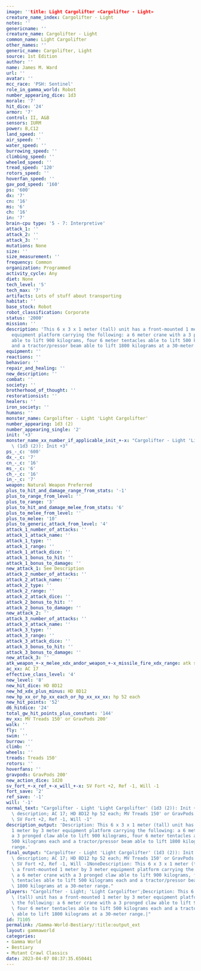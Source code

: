 ```yaml
---
image: ''title: Light Cargolifter «Cargolifter - Light»
creature_name_index: Cargolifter - Light
notes: ''
genericname: ''
creature_name: Cargolifter - Light
common_name: Light Cargolifter
other_names: ''
generic_name: Cargolifter, Light
source: 1st Edition
author: ''
name: James M. Ward
url: ''
avatar: ''
mcc_race: 'PSH: Sentinel'
role_in_gamma_world: Robot
number_appearing_dice: 1d3
morale: '7'
hit_dice: '24'
armor: '7'
control: II, A&B
sensors: IURM
power: B,C12
land_speed: ''
air_speed: ''
water_speed: ''
burrowing_speed: ''
climbing_speed: ''
wheeled_speed: ''
tread_speed: '120'
rotors_speed: ''
hoverfan_speed: ''
gav_pod_speed: '160'
ps: '600'
dx: '7'
cn: '16'
ms: '6'
ch: '16'
in: '7'
brain-cpu type: '5 - 7: Interpretive'
attack_1: ''
attack_2: ''
attack_3: ''
mutations: None
size: ''
size_measurement: ''
frequency: Common
organization: Programmed
activity_cycle: Any
diet: None
tech_level: '5'
tech_max: '7'
artifacts: Lots of stuff about transporting
habitat: ''
base_stock: Robot
robot_classification: Corporate
status: '2000'
mission: ''
description: 'This 6 x 3 x 1 meter (tall) unit has a front-mounted 1 meter by 3 meter
  equipment platform carrying the following: a 6 meter crane with a 3 pronged claw
  able to lift 900 kilograms, four 6 meter tentacles able to lift 500 kilograms each
  and a tractor/pressor beam able to lift 1800 kilograms at a 30-meter range.'
equipment: ''
reactions: ''
behavior: ''
repair_and_healing: ''
new_description: ''
combat: ''
society: ''
brotherhood_of_thought: ''
restorationsist: ''
healers: ''
iron_society: ''
humans: ''
monster_name: Cargolifter - Light 'Light Cargolifter'
number_appearing: 1d3 (2)
number_appearing_single: '2'
init: '+3'
monster_name_xx_number_if_applicable_init_+-x: "Cargolifter - Light 'Light Cargolifter'\
  \ (1d3 (2)): Init +3"
ps_-_c: '600'
dx_-_c: '7'
cn_-_c: '16'
ms_-_c: '6'
ch_-_c: '16'
in_-_c: '7'
weapon: Natural Weapon Preferred
plus_to_hit_and_damage_range_from_stats: '-1'
plus_to_range_from_level: ''
plus_to_range: '3'
plus_to_hit_and_damage_melee_from_stats: '6'
plus_to_melee_from_level: ''
plus_to_melee: '10'
plus_to_generic_attack_from_level: '4'
attack_1_number_of_attacks: ''
attack_1_attack_name: ''
attack_1_type: ''
attack_1_range: ''
attack_1_attack_dice: ''
attack_1_bonus_to_hit: ''
attack_1_bonus_to_damage: ''
new_attack_1: See Description
attack_2_number_of_attacks: ''
attack_2_attack_name: ''
attack_2_type: ''
attack_2_range: ''
attack_2_attack_dice: ''
attack_2_bonus_to_hit: ''
attack_2_bonus_to_damage: ''
new_attack_2: ''
attack_3_number_of_attacks: ''
attack_3_attack_name: ''
attack_3_type: ''
attack_3_range: ''
attack_3_attack_dice: ''
attack_3_bonus_to_hit: ''
attack_3_bonus_to_damage: ''
new_attack_3: ''
atk_weapon_+-x_melee_xdx_andor_weapon_+-x_missile_fire_xdx_range: atk see description
ac_xx: AC 17
effective_class_level: '4'
new_level: '8'
new_hit_dice: HD 8D12
new_hd_xdx_plus_minus: HD 8D12
new_hp_xx_or_hp_xx_each_or_hp_xx_xx_xx: hp 52 each
new_hit_points: '52'
d6_hitdice: '24'
total_gw_hit_points_plus_constant: '144'
mv_xx: MV Treads 150' or GravPods 200'
walk: ''
fly: ''
swim: ''
burrow: ''
climb: ''
wheels: ''
treads: Treads 150'
rotors: ''
hoverfans: ''
gravpods: GravPods 200'
new_action_dice: 1d20
sv_fort_+-x_ref_+-x_will_+-x: SV Fort +2, Ref -1, Will -1
fort_save: '2'
ref_save: '-1'
will: '-1'
normal_text: "Cargolifter - Light 'Light Cargolifter' (1d3 (2)): Init +3; atk see\
  \ description; AC 17; HD 8D12 hp 52 each; MV Treads 150' or GravPods 200' ; 1d20;\
  \ SV Fort +2, Ref -1, Will -1"
description_output: 'Description: This 6 x 3 x 1 meter (tall) unit has a front-mounted
  1 meter by 3 meter equipment platform carrying the following: a 6 meter crane with
  a 3 pronged claw able to lift 900 kilograms, four 6 meter tentacles able to lift
  500 kilograms each and a tractor/pressor beam able to lift 1800 kilograms at a 30-meter
  range.'
final_output: "Cargolifter - Light 'Light Cargolifter' (1d3 (2)): Init +3; atk see\
  \ description; AC 17; HD 8D12 hp 52 each; MV Treads 150' or GravPods 200' ; 1d20;\
  \ SV Fort +2, Ref -1, Will -1NoneDescription: This 6 x 3 x 1 meter (tall) unit has\
  \ a front-mounted 1 meter by 3 meter equipment platform carrying the following:\
  \ a 6 meter crane with a 3 pronged claw able to lift 900 kilograms, four 6 meter\
  \ tentacles able to lift 500 kilograms each and a tractor/pressor beam able to lift\
  \ 1800 kilograms at a 30-meter range."
players: "Cargolifter - Light; 'Light Cargolifter';Description: This 6 x 3 x 1 meter\
  \ (tall) unit has a front-mounted 1 meter by 3 meter equipment platform carrying\
  \ the following: a 6 meter crane with a 3 pronged claw able to lift 900 kilograms,\
  \ four 6 meter tentacles able to lift 500 kilograms each and a tractor/pressor beam\
  \ able to lift 1800 kilograms at a 30-meter range.|"
id: 71105
permalink: /Gamma-World-Bestiary/:title:output_ext
layout: gammaworld
categories:
- Gamma World
- Bestiary
- Mutant Crawl Classics
date: 2023-04-07 08:37:35.650441
---
```

